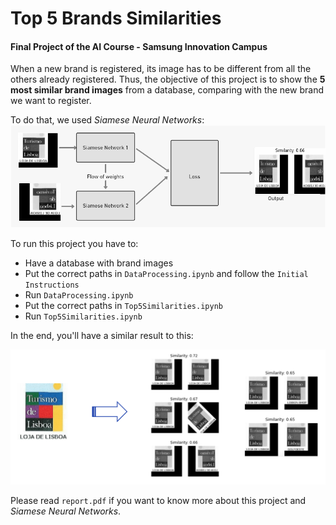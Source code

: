 # Top 5 Brands Similarities

#### Final Project of the AI Course - Samsung Innovation Campus

When a new brand is registered, its image has to be different from all the others already registered.
Thus, the objective of this project is to show the **5 most similar brand images** from a database, comparing with the new brand we want to register.

To do that, we used *Siamese Neural Networks*:
![](Images/rede.png)

To run this project you have to:
- Have a database with brand images
- Put the correct paths in `DataProcessing.ipynb` and follow the `Initial Instructions`
- Run `DataProcessing.ipynb`
- Put the correct paths in `Top5Similarities.ipynb`
- Run `Top5Similarities.ipynb`

In the end, you'll have a similar result to this:

![](Images/redefinal.png)

Please read `report.pdf` if you want to know more about this project and *Siamese Neural Networks*.
